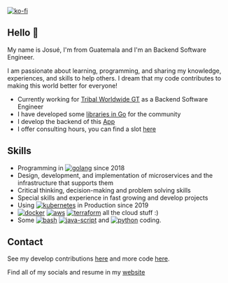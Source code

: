 [![ko-fi](https://www.ko-fi.com/img/githubbutton_sm.svg)](https://ko-fi.com/josuegiron)



## Hello 👋 

My name is Josué, I'm from Guatemala and I'm an Backend Software Engineer.

I am passionate about learning, programming, and sharing my knowledge, experiences, and skills to help others. I dream that my code contributes to making this world better for everyone!

* Currently working for [Tribal Worldwide GT](https://tribalworldwide.gt/) as a  Backend Software Engineer
* I have developed some [libraries in Go](https://github.com/jgolang) for the community
* I develop the backend of this [App](https://play.google.com/store/apps/details?id=school.palacios.gt.com.schoolapp)
* I offer consulting hours, you can find a slot [here](https://www.linkedin.com/in/josuegiron93/)

## Skills

* Programming in [![golang](https://img.shields.io/badge/-Golang-00ADD8?style=flat&logo=go&logoColor=white&labelColor=gray)](https://go.dev/) since 2018
* Design, development, and implementation of microservices and the infrastructure that supports them
* Critical thinking, decision-making and problem solving skills
* Special skills and experience in fast growing and develop projects
* Using [![kubernetes](https://img.shields.io/badge/-Kubernetes-326ce5?style=flat&logo=kubernetes&logoColor=white&labelColor=gray)](https://kubernetes.io/) in Production since 2019
* [![docker](https://img.shields.io/badge/-Docker-0db7ed?style=flat&logo=docker&logoColor=white&labelColor=gray)](https://www.docker.com/) [![aws](https://img.shields.io/badge/-AWS-FF9900?style=flat&logo=amazon&logoColor=white&labelColor=gray)](https://www.aws.com/) [![terraform](https://img.shields.io/badge/-Terraform-844FBA?style=flat&logo=terraform&logoColor=white&labelColor=gray)](https://www.terraform.io/) all the cloud stuff :) 
* Some [![bash](https://img.shields.io/badge/-Bash-red?style=flat&logo=linux&logoColor=white&labelColor=gray)](https://www.gnu.org/software/bash/) [![java-script](https://img.shields.io/badge/-JavaScript-F0DB4F?style=flat&logo=javascript&logoColor=white&labelColor=gray)](https://www.javascript.com/) and [![python](https://img.shields.io/badge/Python-4B8BBE?style=flat&logo=python&logoColor=white&labelColor=gray)](https://www.python.org/) coding.

## Contact

See my develop contributions [here](https://github.com/jgolang) and more code [here](https://github.com/jhuygens).

Find all of my socials and resume in my [website](https://www.linkedin.com/in/josuegiron93/)
